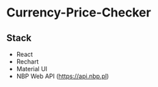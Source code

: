 # Currency-Price-Checker
## Stack
- React
- Rechart
- Material UI
- NBP Web API (https://api.nbp.pl)
